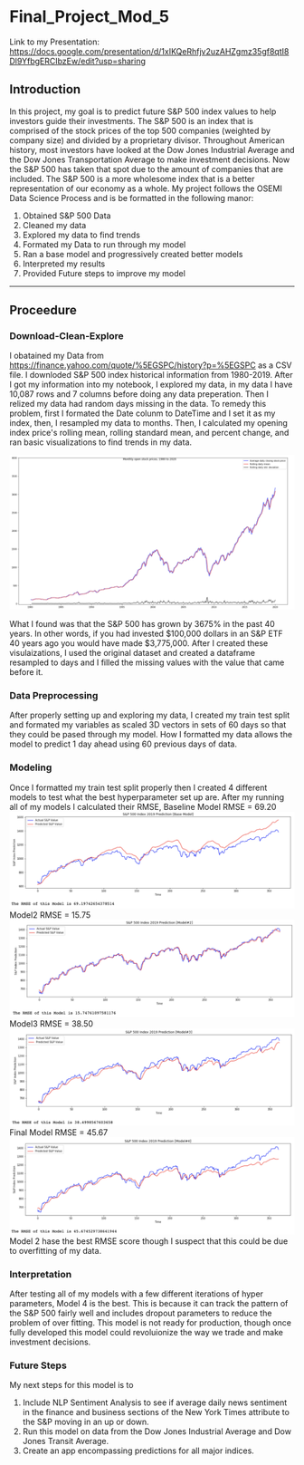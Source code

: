 # Final_Project_Mod_5
Link to my Presentation: https://docs.google.com/presentation/d/1xIKQeRhfjv2uzAHZgmz35gf8qtI8Dl9YfbgERCIbzEw/edit?usp=sharing
## Introduction
In this project, my goal is to predict future S&P 500 index values to help investors guide their investments. The S&P 500 is an index that is comprised of the stock prices of the top 500 companies (weighted by company size) and divided by a proprietary divisor. Throughout American history, most investors have looked at the Dow Jones Industrial Average and the Dow Jones Transportation Average to make investment decisions. Now the S&P 500 has taken that spot due to the amount of companies that are included. The S&P 500 is a more wholesome index that is a better representation of our economy as a whole. My project follows the OSEMI Data Science Process and is be formatted in the following manor:
 1. Obtained S&P 500 Data
 2. Cleaned my data 
 3. Explored my data to find trends 
 4. Formated my Data to run through my model 
 5. Ran a base model and progressively created better models
 6. Interpreted my results 
 8. Provided Future steps to improve my model
---------------------------------------------------------
## Proceedure
### Download-Clean-Explore
I obatained my Data from https://finance.yahoo.com/quote/%5EGSPC/history?p=%5EGSPC as a CSV file. I downloded S&P 500 index historical information from 1980-2019. After I got my information into my notebook, I explored my data, in my data I have 10,087 rows and 7 columns before doing any data preperation. Then I relized my data had random days missing in the data. To remedy this problem, first I formated the Date colunm to DateTime and I set it as my index, then, I resampled my data to months. Then, I calculated my opening index price's rolling mean, rolling standard mean, and percent change, and ran basic visualizations to find trends in my data. 

![alt text](https://github.com/AndrewGhan/Final_Project_Mod_5/blob/master/Final_Project_Pictures/Screen%20Shot%202020-05-27%20at%203.23.05%20PM.png)

What I found was that the S&P 500 has grown by 3675% in the past 40 years. In other words, if you had invested $100,000 dollars in an S&P ETF 40 years ago you would have made $3,775,000. After I created these visulaizations, I used the original dataset and created a dataframe resampled to days and I filled the missing values with the value that came before it. 
### Data Preprocessing 
After properly setting up and exploring my data, I created my train test split and formated my variables as scaled 3D vectors in sets of 60 days so that they could be pased through my model. How I formatted my data allows the model to predict 1 day ahead using 60 previous days of data. 
### Modeling
Once I formatted my train test split properly then I created 4 different models to test what the best hyperparameter set up are. After my running all of my models I calculated their RMSE,
Baseline Model RMSE = 69.20
![alt text](https://github.com/AndrewGhan/Final_Project_Mod_5/blob/master/Final_Project_Pictures/Screen%20Shot%202020-05-27%20at%203.07.13%20PM.png)
Model2 RMSE = 15.75
![alt text](https://github.com/AndrewGhan/Final_Project_Mod_5/blob/master/Final_Project_Pictures/Screen%20Shot%202020-05-27%20at%203.06.59%20PM.png)
Model3 RMSE = 38.50
![alt text](https://github.com/AndrewGhan/Final_Project_Mod_5/blob/master/Final_Project_Pictures/Screen%20Shot%202020-05-27%20at%203.06.44%20PM.png)
Final Model RMSE = 45.67
![alt text](https://github.com/AndrewGhan/Final_Project_Mod_5/blob/master/Final_Project_Pictures/Screen%20Shot%202020-05-27%20at%203.06.35%20PM.png)
Model 2 hase the best RMSE score though I suspect that this could be due to overfitting of my data.
### Interpretation 
After testing all of my models with a few different iterations of hyper parameters, Model 4 is the best. This is because it can track the pattern of the S&P 500 fairly well and includes dropout parameters to reduce the problem of over fitting. This model is not ready for production, though once fully developed this model could revoluionize the way we trade and make investment decisions.
### Future Steps
My next steps for this model is to 
1) Include NLP Sentiment Analysis to see if average daily news sentiment in the finance and business sections of the New York Times attribute to the S&P moving in an up or down.
2) Run this model on data from the Dow Jones Industrial Average and Dow Jones Transit Average. 
3) Create an app encompassing predictions for all major indices.





























